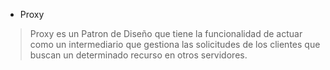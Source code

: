 * Proxy
> Proxy es un Patron de Diseño que tiene la funcionalidad  de actuar como un intermediario que gestiona las solicitudes de los clientes que buscan un determinado recurso en otros servidores. 